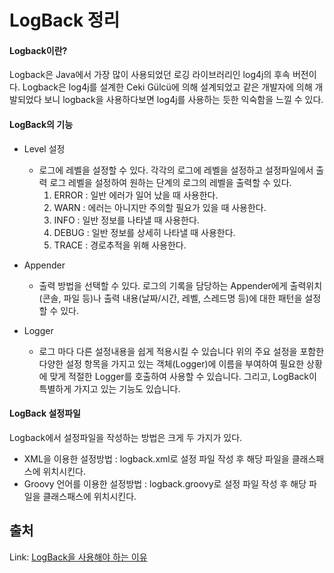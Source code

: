 # LogBack 정리

#### Logback이란?

Logback은 Java에서 가장 많이 사용되었던 로깅 라이브러리인 log4j의 후속 버전이다. 
Logback은 log4j를 설계한 Ceki Gülcü에 의해 설계되었고 같은 개발자에 의해 개발되었다 보니 
logback을 사용하다보면 log4j를 사용하는 듯한 익숙함을 느낄 수 있다.

#### LogBack의 기능
 - Level 설정
    - 로그에 레벨을 설정할 수 있다. 각각의 로그에 레벨을 설정하고 설정파일에서 출력 로그 레벨을 설정하여 원하는 단계의 로그의
    레벨을 출력할 수 있다.
        1. ERROR : 일반 에러가 일어 났을 때 사용한다.
        2. WARN : 에러는 아니지만 주의할 필요가 있을 때 사용한다.
        3. INFO : 일반 정보를 나타낼 때 사용한다.
        4. DEBUG : 일반 정보를 상세히 나타낼 때 사용한다.
        5. TRACE : 경로추적을 위해 사용한다.
   
 - Appender
    - 출력 방법을 선택할 수 있다. 로그의 기록을 담당하는 Appender에게 출력위치(콘솔, 파일 등)나
    출력 내용(날짜/시간, 레벨, 스레드명 등)에 대한 패턴을 설정 할 수 있다.
    
 - Logger
    - 로그 마다 다른 설정내용을 쉽게 적용시킬 수 있습니다
위의 주요 설정을 포함한 다양한 설정 항목을 가지고 있는 객체(Logger)에 이름을 부여하여 필요한 상황에 맞게 적절한 Logger를 호출하여 사용할 수 있습니다.
그리고, LogBack이 특별하게 가지고 있는 기능도 있습니다.

#### LogBack 설정파일
Logback에서 설정파일을 작성하는 방법은 크게 두 가지가 있다.
 - XML을 이용한 설정방법 : logback.xml로 설정 파일 작성 후 해당 파일을 클래스패스에 위치시킨다.
 - Groovy 언어를 이용한 설정방법 : logback.groovy로 설정 파일 작성 후 해당 파일을 클래스패스에 위치시킨다.


## 출처
Link: [LogBack을 사용해야 하는 이유](https://beyondj2ee.wordpress.com/2012/11/09/logback-%EC%82%AC%EC%9A%A9%ED%95%B4%EC%95%BC-%ED%95%98%EB%8A%94-%EC%9D%B4%EC%9C%A0-reasons-to-prefer-logback-over-log4j/)
